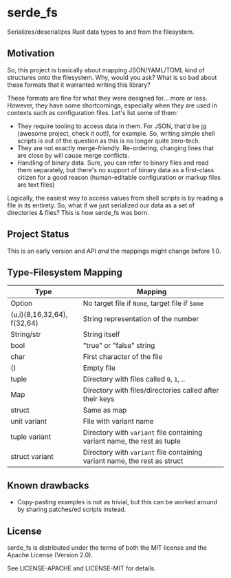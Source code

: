 # serde_fs

Serializes/deserializes Rust data types to and from the filesystem.

## Motivation

So, this project is basically about mapping JSON/YAML/TOML kind of structures
onto the filesystem. Why, would you ask? What is so bad about these formats
that it warranted writing this library?

These formats are fine for what they were designed for... more or less. However,
they have some shortcomings, especially when they are used in contexts such
as configuration files. Let's list some of them:

* They require tooling to access data in them. For JSON, that'd be [jq](https://stedolan.github.io/jq/)
  (awesome project, check it out!), for example. So, writing simple shell scripts
  is out of the question as this is no longer quite zero-tech.
* They are not exactly merge-friendly. Re-ordering, changing lines that are close by will
  cause merge conflicts.
* Handling of binary data. Sure, you can refer to binary files and read them separately, but
  there's no support of binary data as a first-class citizen for a good reason (human-editable
  configuration or markup files are text files)

Logically, the easiest way to access values from shell scripts is by reading a file in its
entirety. So, what if we just serialized our data as a set of directories & files? This is how
serde_fs was born.

## Project Status

This is an early version and API *and* the mappings might change before 1.0.

## Type-Filesystem Mapping

| Type                        | Mapping                                                                   |
|-----------------------------|---------------------------------------------------------------------------|
| Option<T>                   | No target file if `None`, target file if `Some`                           |
| (u,i)(8,16,32,64), f(32,64) | String representation of the number                                       |
| String/str                  | String itself                                                             |
| bool                        | "true" or "false" string                                                  |
| char                        | First character of the file                                               |
| ()                          | Empty file                                                                |
| tuple                       | Directory with files called `0`, `1`, ..                                  |
| Map                         | Directory with files/directories called after their keys                  |
| struct                      | Same as map                                                               |
| unit variant                | File with variant name                                                    |
| tuple variant               | Directory with `variant` file containing variant name, the rest as tuple  |
| struct variant              | Directory with `variant` file containing variant name, the rest as struct |

## Known drawbacks

* Copy-pasting examples is not as trivial, but this can be worked around by sharing patches/ed scripts instead.

## License

serde_fs is distributed under the terms of both the MIT license and the Apache License (Version 2.0).

See LICENSE-APACHE and LICENSE-MIT for details.
